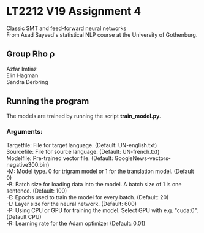 # LT2212 V19 Assignment 4
Classic SMT and feed-forward neural networks\
From Asad Sayeed's statistical NLP course at the University of Gothenburg. 

## Group Rho ρ
Azfar Imtiaz\
Elin Hagman\
Sandra Derbring

## Running the program
The models are trained by running the script **train_model.py**.
### Arguments:
Targetfile: File for target language. (Default: UN-english.txt)\
Sourcefile: File for source language. (Default: UN-french.txt)\
Modelfile: Pre-trained vector file. (Default: GoogleNews-vectors-negative300.bin)\
-M: Model type. 0 for trigram model or 1 for the translation model. (Default 0)\
-B: Batch size for loading data into the model. A batch size of 1 is one sentence. (Default: 100)\
-E: Epochs used to train the model for every batch. (Default: 20)\
-L: Layer size for the neural network. (Default: 600)\
-P: Using CPU or GPU for training the model. Select GPU with e.g. "cuda:0". (Default CPU)\
-R: Learning rate for the Adam optimizer (Default: 0.01)

